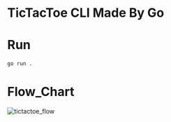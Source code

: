 # TicTacToe CLI Made By Go 

# Run

```bash
go run .
```

# Flow_Chart

![tictactoe_flow](https://user-images.githubusercontent.com/97140962/224327772-bc68b964-8e21-4932-ba60-9d3a71c31b49.jpg)
